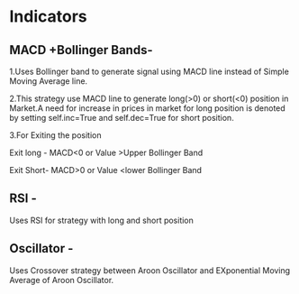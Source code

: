 # Indicators
## MACD +Bollinger Bands-
1.Uses Bollinger band to generate signal using MACD line instead of Simple Moving Average line.

2.This strategy use MACD line to generate long(>0) or short(<0) position in Market.A need for increase in prices in market for long position is denoted by setting self.inc=True and self.dec=True for short position.

3.For Exiting the position

 Exit long - MACD<0 or Value >Upper Bollinger Band 
 
 Exit Short- MACD>0 or Value <lower Bollinger Band 


## RSI -
Uses RSI for strategy with long and short position 


## Oscillator -
Uses Crossover strategy between Aroon Oscillator and EXponential Moving Average of Aroon Oscillator.



